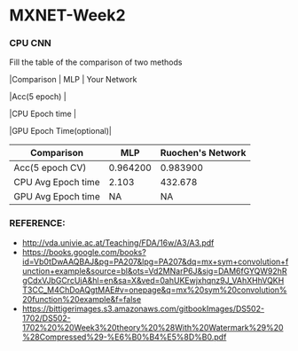 # MXNET-Week2

### CPU CNN
Fill the table of the comparison of two methods

|Comparison | MLP | Your Network

|Acc(5 epoch) |

|CPU Epoch time |

|GPU Epoch Time(optional)|

| Comparison  | MLP | Ruochen's Network |
| ------------- | ------------- | ------------- |
| Acc(5 epoch CV)  | 0.964200  | 0.983900  |
| CPU Avg Epoch time  | 2.103  | 432.678  |
| GPU Avg Epoch time  | NA  | NA  |


### REFERENCE:
* http://vda.univie.ac.at/Teaching/FDA/16w/A3/A3.pdf
* https://books.google.com/books?id=Vb0tDwAAQBAJ&pg=PA207&lpg=PA207&dq=mx+sym+convolution+function+example&source=bl&ots=Vd2MNarP6J&sig=DAM6fGYQW92hRgCdxVJbGCrcUjA&hl=en&sa=X&ved=0ahUKEwjxhqnz9J_VAhXHhVQKHT3CC_M4ChDoAQgtMAE#v=onepage&q=mx%20sym%20convolution%20function%20example&f=false
* https://bittigerimages.s3.amazonaws.com/gitbookImages/DS502-1702/DS502-1702%20%20Week3%20theory%20%28With%20Watermark%29%20%28Compressed%29-%E6%B0%B4%E5%8D%B0.pdf

